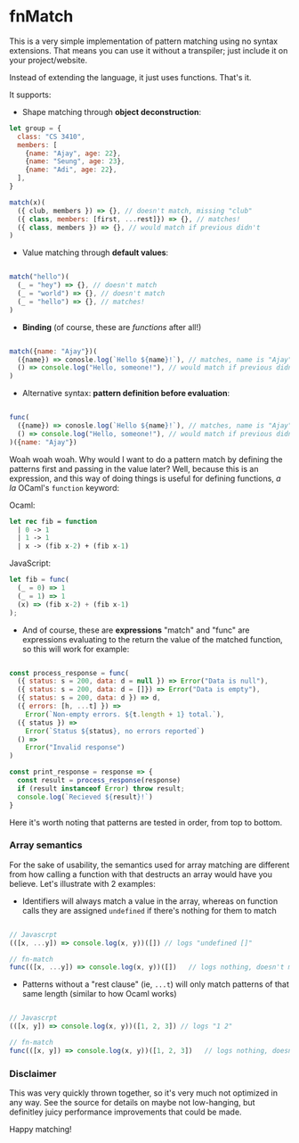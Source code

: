 # fnMatch

This is a very simple implementation of pattern matching using no syntax extensions. That means you can use it without a transpiler; just include it on your project/website.

Instead of extending the language, it just uses functions. That's it.

It supports:

- Shape matching through **object deconstruction**:

```javascript
let group = {
  class: "CS 3410",
  members: [
    {name: "Ajay", age: 22},
    {name: "Seung", age: 23},
    {name: "Adi", age: 22},
  ],
}

match(x)(
  ({ club, members }) => {}, // doesn't match, missing "club"
  ({ class, members: [first, ...rest]}) => {}, // matches!
  ({ class, members }) => {}, // would match if previous didn't
)
```

- Value matching through **default values**:

```javascript

match("hello")(
  (_ = "hey") => {}, // doesn't match
  (_ = "world") => {}, // doesn't match
  (_ = "hello") => {}, // matches!
)

```

- **Binding** (of course, these are _functions_ after all!)

```javascript

match({name: "Ajay"})(
  ({name}) => conosle.log(`Hello ${name}!`), // matches, name is "Ajay"
  () => console.log("Hello, someone!"), // would match if previous didn't
)

```

- Alternative syntax: **pattern definition before evaluation**:

```javascript

func(
  ({name}) => conosle.log(`Hello ${name}!`), // matches, name is "Ajay"
  () => console.log("Hello, someone!"), // would match if previous didn't
)({name: "Ajay"})

```

Woah woah woah. Why would I want to do a pattern match by defining the patterns first and passing in the value later? Well, because this is an expression, and this way of doing things is useful for defining functions, _a la_ OCaml's `function` keyword:

Ocaml:

```ocaml
let rec fib = function
  | 0 -> 1
  | 1 -> 1
  | x -> (fib x-2) + (fib x-1)
```

JavaScript:

```javascript
let fib = func(
  (_ = 0) => 1
  (_ = 1) => 1
  (x) => (fib x-2) + (fib x-1)
);
```

- And of course, these are **expressions** "match" and "func" are expressions evaluating to the return the value of the matched function, so this will work for example:

```javascript

const process_response = func(
  ({ status: s = 200, data: d = null }) => Error("Data is null"),
  ({ status: s = 200, data: d = []}) => Error("Data is empty"),
  ({ status: s = 200, data: d }) => d,
  ({ errors: [h, ...t] }) =>
    Error(`Non-empty errors. ${t.length + 1} total.`),
  ({ status }) =>
    Error(`Status ${status}, no errors reported`)
  () =>
    Error("Invalid response")
)

const print_response = response => {
  const result = process_response(response)
  if (result instanceof Error) throw result;
  console.log(`Recieved ${result}!`)
}
```

Here it's worth noting that patterns are tested in order, from top to bottom.

### Array semantics

For the sake of usability, the semantics used for array matching are different from how calling a function with that destructs an array would have you believe. Let's illustrate with 2 examples:

- Identifiers will always match a value in the array, whereas on function calls they are assigned `undefined` if there's nothing for them to match

```javascript

// Javascrpt
(([x, ...y]) => console.log(x, y))([]) // logs "undefined []"

// fn-match
func(([x, ...y]) => console.log(x, y))([])   // logs nothing, doesn't match
```

- Patterns without a "rest clause" (ie, `...t`) will only match patterns of that same length (similar to how Ocaml works)

```javascript

// Javascrpt
(([x, y]) => console.log(x, y))([1, 2, 3]) // logs "1 2"

// fn-match
func(([x, y]) => console.log(x, y))([1, 2, 3])   // logs nothing, doesn't match
```


### Disclaimer

This was very quickly thrown together, so it's very much not optimized in any way. See the source for details on maybe not low-hanging, but definitley juicy performance improvements that could be made.

Happy matching!